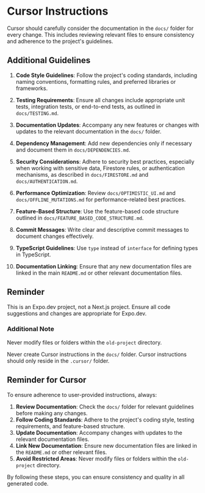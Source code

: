 # Cursor Instructions

Cursor should carefully consider the documentation in the `docs/` folder for every change. This includes reviewing relevant files to ensure consistency and adherence to the project's guidelines.

## Additional Guidelines

1. **Code Style Guidelines**: Follow the project's coding standards, including naming conventions, formatting rules, and preferred libraries or frameworks.

2. **Testing Requirements**: Ensure all changes include appropriate unit tests, integration tests, or end-to-end tests, as outlined in `docs/TESTING.md`.

3. **Documentation Updates**: Accompany any new features or changes with updates to the relevant documentation in the `docs/` folder.

4. **Dependency Management**: Add new dependencies only if necessary and document them in `docs/DEPENDENCIES.md`.

5. **Security Considerations**: Adhere to security best practices, especially when working with sensitive data, Firestore rules, or authentication mechanisms, as described in `docs/FIRESTORE.md` and `docs/AUTHENTICATION.md`.

6. **Performance Optimization**: Review `docs/OPTIMISTIC_UI.md` and `docs/OFFLINE_MUTATIONS.md` for performance-related best practices.

7. **Feature-Based Structure**: Use the feature-based code structure outlined in `docs/FEATURE_BASED_CODE_STRUCTURE.md`.

8. **Commit Messages**: Write clear and descriptive commit messages to document changes effectively.

9. **TypeScript Guidelines**: Use `type` instead of `interface` for defining types in TypeScript.

10. **Documentation Linking**: Ensure that any new documentation files are linked in the main `README.md` or other relevant documentation files.

## Reminder

This is an Expo.dev project, not a Next.js project. Ensure all code suggestions and changes are appropriate for Expo.dev.

### Additional Note

Never modify files or folders within the `old-project` directory.

Never create Cursor instructions in the `docs/` folder. Cursor instructions should only reside in the `.cursor/` folder.

## Reminder for Cursor

To ensure adherence to user-provided instructions, always:

1. **Review Documentation**: Check the `docs/` folder for relevant guidelines before making any changes.
2. **Follow Coding Standards**: Adhere to the project's coding style, testing requirements, and feature-based structure.
3. **Update Documentation**: Accompany changes with updates to the relevant documentation files.
4. **Link New Documentation**: Ensure new documentation files are linked in the `README.md` or other relevant files.
5. **Avoid Restricted Areas**: Never modify files or folders within the `old-project` directory.

By following these steps, you can ensure consistency and quality in all generated code.
